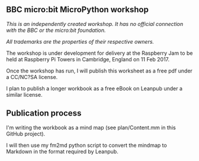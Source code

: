 ## BBC micro:bit MicroPython workshop

*This is an independently created workshop. It has no official connection with the BBC or the
micro:bit foundation.*

*All trademarks are the properties of their respective owners.*

The workshop is under development for delivery at the Raspberry Jam to be held at Raspberry Pi Towers in Cambridge, England on 11 Feb 2017.

Once the workshop has run, I will publish this worksheet as a free pdf under a CC/NC?SA license.

I plan to publish a longer workbook as a free eBook on Leanpub under a similar license.

## Publication process

I'm writing the workbook as a mind map (see plan/Content.mm in this GitHub project).

I will then use my fm2md python script to convert the mindmap to Markdown in the
format required by Leanpub.
